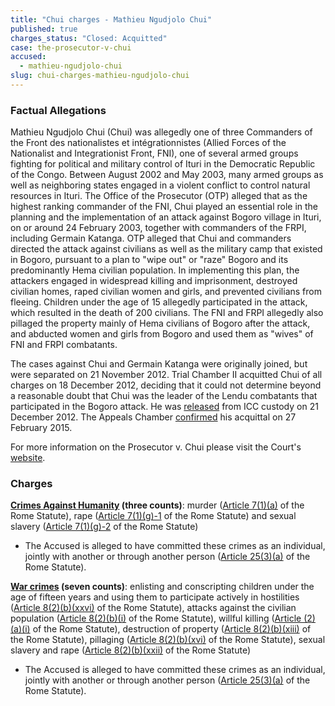 ```yaml
---
title: "Chui charges - Mathieu Ngudjolo Chui"
published: true
charges_status: "Closed: Acquitted"
case: the-prosecutor-v-chui
accused:
  - mathieu-ngudjolo-chui
slug: chui-charges-mathieu-ngudjolo-chui
---
```


### Factual Allegations

Mathieu Ngudjolo Chui (Chui) was allegedly one of three Commanders of the Front des nationalistes et intégrationnistes (Allied Forces of the Nationalist and Integrationist Front, FNI), one of several armed groups fighting for political and military control of Ituri in the Democratic Republic of the Congo. Between August 2002 and May 2003, many armed groups as well as neighboring states engaged in a violent conflict to control natural resources in Ituri. The Office of the Prosecutor (OTP) alleged that as the highest ranking commander of the FNI, Chui played an essential role in the planning and the implementation of an attack against Bogoro village in Ituri, on or around 24 February 2003, together with commanders of the FRPI, including Germain Katanga. OTP alleged that Chui and commanders directed the attack against civilians as well as the military camp that existed in Bogoro, pursuant to a plan to "wipe out" or "raze" Bogoro and its predominantly Hema civilian population. In implementing this plan, the attackers engaged in widespread killing and imprisonment, destroyed civilian homes, raped civilian women and girls, and prevented civilians from fleeing. Children under the age of 15 allegedly participated in the attack, which resulted in the death of 200 civilians. The FNI and FRPI allegedly also pillaged the property mainly of Hema civilians of Bogoro after the attack, and abducted women and girls from Bogoro and used them as "wives" of FNI and FRPI combatants.

The cases against Chui and Germain Katanga were originally joined, but were separated on 21 November 2012. Trial Chamber II <a target="_blank">acquitted</a> Chui of all charges on 18 December 2012, deciding that it could not determine beyond a reasonable doubt that Chui was the leader of the Lendu combatants that participated in the Bogoro attack. He was [released](http://www.icc-cpi.int/en_menus/icc/press%20and%20media/press%20releases/news%20and%20highlights/Pages/pr868.aspx) [](http://www.icc-cpi.int/iccdocs/doc/doc1579080.pdf) from ICC custody on 21 December 2012. The Appeals Chamber [confirmed](http://www.icc-cpi.int/iccdocs/doc/doc1957802.pdf) his acquittal on 27 February 2015.

For more information on the Prosecutor v. Chui please visit the Court's [website](http://www.icc-cpi.int/en_menus/icc/situations%20and%20cases/situations/situation%20icc%200104/related%20cases/ICC-01-04-02-12/Pages/default.aspx).

### Charges

**[Crimes Against Humanity](http://www.casematrixnetwork.org/case-m/klamberg-commentary/rome-statute/#c1171) (three counts)**: murder ([Article 7(1)(a)](http://www.casematrixnetwork.org/cmn-knowledge-hub/klamberg-commentary/elements-of-crime/#c2286) of the Rome Statute), rape ([Article 7(1)(g)-1](http://www.casematrixnetwork.org/cmn-knowledge-hub/klamberg-commentary/elements-of-crime/#c2292) of the Rome Statute) and sexual slavery ([Article 7(1)(g)-2](http://www.casematrixnetwork.org/cmn-knowledge-hub/klamberg-commentary/elements-of-crime/#c2293) of the Rome Statute)

*   The Accused is alleged to have committed these crimes as an individual, jointly with another or through another person ([Article 25(3)(a)](http://www.casematrixnetwork.org/case-m/klamberg-commentary/rome-statute/#c1198) of the Rome Statute).

**[War crimes](http://www.casematrixnetwork.org/case-m/klamberg-commentary/rome-statute/#c1172) (seven counts)**: enlisting and conscripting children under the age of fifteen years and using them to participate actively in hostilities ([Article 8(2)(b)(xxvi)](http://www.casematrixnetwork.org/cmn-knowledge-hub/klamberg-commentary/elements-of-crime/#c2356) of the Rome Statute), attacks against the civilian population ([Article 8(2)(b)(i)](http://www.casematrixnetwork.org/cmn-knowledge-hub/klamberg-commentary/elements-of-crime/#c2321) of the Rome Statute), willful killing ([Article (2)(a)(i)](http://www.casematrixnetwork.org/cmn-knowledge-hub/klamberg-commentary/elements-of-crime/#c2310) of the Rome Statute), destruction of property ([Article 8(2)(b)(xiii)](http://www.casematrixnetwork.org/cmn-knowledge-hub/klamberg-commentary/elements-of-crime/#c2338) of the Rome Statute), pillaging ([Article 8(2)(b)(xvi)](http://www.casematrixnetwork.org/cmn-knowledge-hub/klamberg-commentary/elements-of-crime/#c2341) of the Rome Statute), sexual slavery and rape ([Article 8(2)(b)(xxii)](http://www.casematrixnetwork.org/cmn-knowledge-hub/klamberg-commentary/elements-of-crime/#c2347) of the Rome Statute)

*   The Accused is alleged to have committed these crimes as an individual, jointly with another or through another person ([Article 25(3)(a)](http://www.casematrixnetwork.org/case-m/klamberg-commentary/rome-statute/#c1198) of the Rome Statute).

